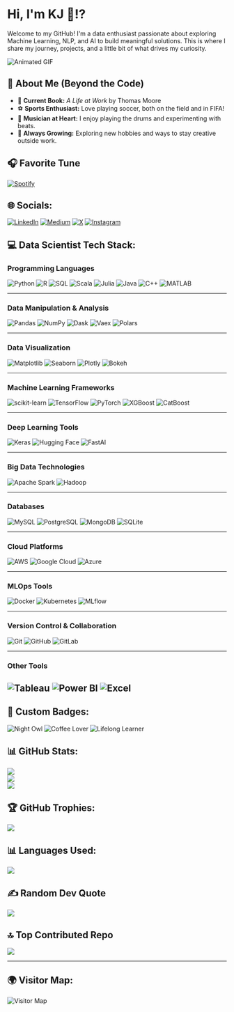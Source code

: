 # Hi, I'm KJ 👋⁉️

Welcome to my GitHub! I'm a data enthusiast passionate about exploring Machine Learning, NLP, and AI to build meaningful solutions. This is where I share my journey, projects, and a little bit of what drives my curiosity.

![Animated GIF](https://media.giphy.com/media/f3iwJFOVOwuy7K6FFw/giphy.gif)

## 🎨 About Me (Beyond the Code)

- 📖 **Current Book:** *A Life at Work* by Thomas Moore  
- ⚽ **Sports Enthusiast:** Love playing soccer, both on the field and in FIFA!  
- 🥁 **Musician at Heart:** I enjoy playing the drums and experimenting with beats.  
- 🌱 **Always Growing:** Exploring new hobbies and ways to stay creative outside work.  

## 🎧 Favorite Tune
[![Spotify](https://novatorem.vercel.app/api/spotify)](https://open.spotify.com/user/spotify)

## 🌐 Socials:
[![LinkedIn](https://img.shields.io/badge/LinkedIn-%230077B5.svg?logo=linkedin&logoColor=white)](https://linkedin.com/in/kshitijjoshi10) 
[![Medium](https://img.shields.io/badge/Medium-12100E?logo=medium&logoColor=white)](https://medium.com/@kshitijjoshi017) 
[![X](https://img.shields.io/badge/X-black.svg?logo=X&logoColor=white)](https://x.com/Kshitij_1010_)
[![Instagram](https://img.shields.io/badge/Instagram-E4405F?logo=instagram&logoColor=white)](https://instagram.com/kshitijjjjjjj)

## 💻 Data Scientist Tech Stack:

### **Programming Languages**
![Python](https://img.shields.io/badge/python-3670A0?style=for-the-badge&logo=python&logoColor=ffdd54)
![R](https://img.shields.io/badge/r-%23276DC3.svg?style=for-the-badge&logo=r&logoColor=white)
![SQL](https://img.shields.io/badge/sql-%23007ACC.svg?style=for-the-badge&logo=sqlite&logoColor=white)
![Scala](https://img.shields.io/badge/scala-%23DC322F.svg?style=for-the-badge&logo=scala&logoColor=white)
![Julia](https://img.shields.io/badge/julia-%238357C1.svg?style=for-the-badge&logo=julia&logoColor=white)
![Java](https://img.shields.io/badge/java-%23ED8B00.svg?style=for-the-badge&logo=openjdk&logoColor=white)
![C++](https://img.shields.io/badge/C++-%2300599C.svg?style=for-the-badge&logo=cplusplus&logoColor=white)
![MATLAB](https://img.shields.io/badge/matlab-%230084AC.svg?style=for-the-badge&logo=mathworks&logoColor=white)

---

### **Data Manipulation & Analysis**
![Pandas](https://img.shields.io/badge/pandas-%23150458.svg?style=for-the-badge&logo=pandas&logoColor=white)
![NumPy](https://img.shields.io/badge/numpy-%23013243.svg?style=for-the-badge&logo=numpy&logoColor=white)
![Dask](https://img.shields.io/badge/dask-%23EE4C2C.svg?style=for-the-badge&logo=dask&logoColor=white)
![Vaex](https://img.shields.io/badge/vaex-%23FF6F00.svg?style=for-the-badge&logo=vaex&logoColor=white)
![Polars](https://img.shields.io/badge/polars-%2300A9D4.svg?style=for-the-badge)

---

### **Data Visualization**
![Matplotlib](https://img.shields.io/badge/matplotlib-%23ffffff.svg?style=for-the-badge&logo=matplotlib&logoColor=black)
![Seaborn](https://img.shields.io/badge/seaborn-%230055A6.svg?style=for-the-badge&logo=seaborn&logoColor=white)
![Plotly](https://img.shields.io/badge/plotly-%233F4F75.svg?style=for-the-badge&logo=plotly&logoColor=white)
![Bokeh](https://img.shields.io/badge/bokeh-%23663399.svg?style=for-the-badge&logo=bokeh&logoColor=white)

---

### **Machine Learning Frameworks**
![scikit-learn](https://img.shields.io/badge/scikit--learn-%23F7931E.svg?style=for-the-badge&logo=scikit-learn&logoColor=white)
![TensorFlow](https://img.shields.io/badge/TensorFlow-%23FF6F00.svg?style=for-the-badge&logo=TensorFlow&logoColor=white)
![PyTorch](https://img.shields.io/badge/PyTorch-%23EE4C2C.svg?style=for-the-badge&logo=PyTorch&logoColor=white)
![XGBoost](https://img.shields.io/badge/xgboost-%23FFB900.svg?style=for-the-badge)
![CatBoost](https://img.shields.io/badge/catboost-%231700FF.svg?style=for-the-badge)

---

### **Deep Learning Tools**
![Keras](https://img.shields.io/badge/Keras-%23D00000.svg?style=for-the-badge&logo=Keras&logoColor=white)
![Hugging Face](https://img.shields.io/badge/hugging%20face-%23F7931E.svg?style=for-the-badge&logo=huggingface&logoColor=white)
![FastAI](https://img.shields.io/badge/fastai-%23EE4C2C.svg?style=for-the-badge&logo=fastai&logoColor=white)

---

### **Big Data Technologies**
![Apache Spark](https://img.shields.io/badge/Apache%20Spark-%23E25A1C.svg?style=for-the-badge&logo=apachespark&logoColor=white)
![Hadoop](https://img.shields.io/badge/hadoop-%23FF9900.svg?style=for-the-badge&logo=apachehadoop&logoColor=white)

---

### **Databases**
![MySQL](https://img.shields.io/badge/mysql-%234479A1.svg?style=for-the-badge&logo=mysql&logoColor=white)
![PostgreSQL](https://img.shields.io/badge/postgresql-%23316192.svg?style=for-the-badge&logo=postgresql&logoColor=white)
![MongoDB](https://img.shields.io/badge/mongodb-%2347A248.svg?style=for-the-badge&logo=mongodb&logoColor=white)
![SQLite](https://img.shields.io/badge/sqlite-%2307405E.svg?style=for-the-badge&logo=sqlite&logoColor=white)

---

### **Cloud Platforms**
![AWS](https://img.shields.io/badge/AWS-%23FF9900.svg?style=for-the-badge&logo=amazon-aws&logoColor=white)
![Google Cloud](https://img.shields.io/badge/google%20cloud-%234285F4.svg?style=for-the-badge&logo=googlecloud&logoColor=white)
![Azure](https://img.shields.io/badge/azure-%230072C6.svg?style=for-the-badge&logo=microsoftazure&logoColor=white)

---

### **MLOps Tools**
![Docker](https://img.shields.io/badge/docker-%230db7ed.svg?style=for-the-badge&logo=docker&logoColor=white)
![Kubernetes](https://img.shields.io/badge/kubernetes-%23326ce5.svg?style=for-the-badge&logo=kubernetes&logoColor=white)
![MLflow](https://img.shields.io/badge/mlflow-%23d9ead3.svg?style=for-the-badge&logo=mlflow&logoColor=blue)

---

### **Version Control & Collaboration**
![Git](https://img.shields.io/badge/git-%23F05033.svg?style=for-the-badge&logo=git&logoColor=white)
![GitHub](https://img.shields.io/badge/github-%23121011.svg?style=for-the-badge&logo=github&logoColor=white)
![GitLab](https://img.shields.io/badge/gitlab-%23181717.svg?style=for-the-badge&logo=gitlab&logoColor=white)

---

### **Other Tools**
![Tableau](https://img.shields.io/badge/tableau-%23E97627.svg?style=for-the-badge&logo=tableau&logoColor=white)
![Power BI](https://img.shields.io/badge/power%20bi-%23F2C811.svg?style=for-the-badge&logo=powerbi&logoColor=black)
![Excel](https://img.shields.io/badge/excel-%2300A652.svg?style=for-the-badge&logo=microsoftexcel&logoColor=white)
---

## 🔖 Custom Badges:
![Night Owl](https://img.shields.io/badge/Sleep-Coding%20at%202%20AM-blue)
![Coffee Lover](https://img.shields.io/badge/Coffee%20Cups-☕%201000+-green)
![Lifelong Learner](https://img.shields.io/badge/Always%20Learning-📚%20New%20Skills-orange)

## 📊 GitHub Stats:
![](https://github-readme-stats.vercel.app/api?username=kshitij1010&theme=shadow_blue&hide_border=false&include_all_commits=false&count_private=false)<br/>
![](https://github-readme-streak-stats.herokuapp.com/?user=kshitij1010&theme=shadow_blue&hide_border=false)<br/>
![](https://github-readme-stats.vercel.app/api/top-langs/?username=kshitij1010&theme=shadow_blue&hide_border=false&include_all_commits=false&count_private=false&layout=compact)

## 🏆 GitHub Trophies:
![](https://github-profile-trophy.vercel.app/?username=kshitij1010&theme=radical&count_private=true&no-frame=false&no-bg=true&margin-w=4)

## 📊 Languages Used:
![](https://github-readme-stats.vercel.app/api/top-langs/?username=kshitij1010&count_private=true&layout=compact&theme=shadow_blue)

## ✍️ Random Dev Quote
![](https://quotes-github-readme.vercel.app/api?type=horizontal&theme=radical)

## 🔝 Top Contributed Repo
![](https://github-contributor-stats.vercel.app/api?username=kshitij1010&limit=5&theme=dark&combine_all_yearly_contributions=true)

---
## 🌍 Visitor Map:
![Visitor Map](https://www.clustrmaps.com/map_v2.png?d=YOUR_UNIQUE_MAP_ID)


